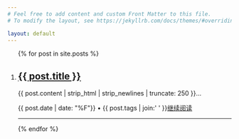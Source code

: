 ```yaml
---
# Feel free to add content and custom Front Matter to this file.
# To modify the layout, see https://jekyllrb.com/docs/themes/#overriding-theme-defaults

layout: default
---
```


  <ol class="post-list">
    {% for post in site.posts %}
    <li>
      <h2 class="post-list__post-title post-title"><a href="{{ post.url }}" title="访问 {{ post.title }}">{{ post.title }}</a></h2>
      <p class="excerpt">{{ post.content | strip_html | strip_newlines | truncate: 250 }}&hellip;</p>
      <div class="post-list__meta"><time datetime="{{post.date | date: date_to_xmlschema}}" class="post-list__meta--date date">{{ post.date | date: "%F"}}</time> &#8226; <span class="post-list__meta--tags tags">{{ post.tags | join:' ' }}</span><a class="btn-border-small" href="{{ post.url }}">继续阅读</a></div>
      <hr class="post-list__divider" />
    </li>
    {% endfor %}
  </ol>
